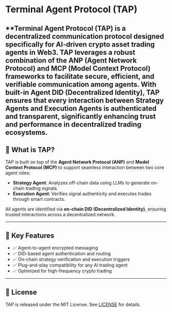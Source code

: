 # Terminal Agent Protocol (TAP)

**Terminal Agent Protocol (TAP) is a decentralized communication protocol designed specifically for AI-driven crypto asset trading agents in Web3. TAP leverages a robust combination of the ANP (Agent Network Protocol) and MCP (Model Context Protocol) frameworks to facilitate secure, efficient, and verifiable communication among agents. With built-in Agent DID (Decentralized Identity), TAP ensures that every interaction between Strategy Agents and Execution Agents is authenticated and transparent, significantly enhancing trust and performance in decentralized trading ecosystems.
---

## 🚀 What is TAP?

TAP is built on top of the **Agent Network Protocol (ANP)** and **Model Context Protocol (MCP)** to support seamless interaction between two core agent roles:

- **Strategy Agent**: Analyzes off-chain data using LLMs to generate on-chain trading signals.
- **Execution Agent**: Verifies signal authenticity and executes trades through smart contracts.

All agents are identified via **on-chain DID (Decentralized Identity)**, ensuring trusted interactions across a decentralized network.

---

## 🔧 Key Features

- ✅ Agent-to-agent encrypted messaging
- ✅ DID-based agent authentication and routing
- ✅ On-chain strategy verification and execution triggers
- ✅ Plug-and-play compatibility for any AI trading agent
- ✅ Optimized for high-frequency crypto trading

---

## 📄 License

TAP is released under the MIT License. See [LICENSE](./LICENSE) for details.
